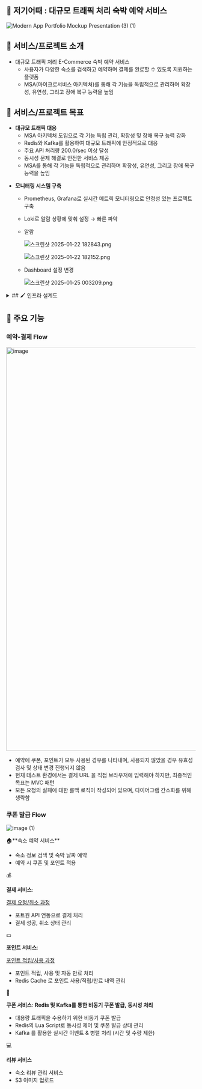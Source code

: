 ## 🏡 저기어때 : 대규모 트래픽 처리 숙박 예약 서비스

![Modern App Portfolio Mockup Presentation (3) (1)](https://github.com/user-attachments/assets/61b3d03e-f550-451f-9dab-c6416631ee1c)


## 👋 서비스/프로젝트 소개

<aside>

- 대규모 트래픽 처리 E-Commerce 숙박 예약 서비스
    - 사용자가 다양한 숙소를 검색하고 예약하며 결제를 완료할 수 있도록 지원하는 플랫폼
    - MSA(마이크로서비스 아키텍처)를 통해 각 기능을 독립적으로 관리하며 확장성, 유연성, 그리고 장애 복구 능력을 높임
</aside>

## 👑 서비스/프로젝트 목표

<aside>

- **대규모 트래픽 대응**
    - MSA 아키텍처 도입으로 각 기능 독립 관리, 확장성 및 장애 복구 능력 강화
    - Redis와 Kafka를 활용하여 대규모 트래픽에 안정적으로 대응
    - 주요 API 처리량 200.0/sec 이상 달성
    - 동시성 문제 해결로 안전한 서비스 제공
    - MSA를 통해 각 기능을 독립적으로 관리하며 확장성, 유연성, 그리고 장애 복구 능력을 높임
</aside>

<aside>

- **모니터링 시스템 구축**
    - Prometheus, Grafana로 실시간 메트릭 모니터링으로 안정성 있는 프로젝트 구축
    - Loki로 알람 상황에 맞춰 설정 → 빠른 파악
    - 알람
        
        ![스크린샷 2025-01-22 182843.png](attachment:d58871cc-23e4-4837-aa3d-aa478597fa36:스크린샷_2025-01-22_182843.png)
        
        ![스크린샷 2025-01-22 182152.png](attachment:f4417e35-8449-41cb-b06a-247e0fee4766:스크린샷_2025-01-22_182152.png)
        
    - Dashboard 설정 변경
        
        ![스크린샷 2025-01-25 003209.png](attachment:1995fe8e-6ad6-467b-b9c0-d5c11eb06432:스크린샷_2025-01-25_003209.png)
        
</aside>

<details>
<summary>## 🖌 인프라 설계도</summary>
![제목 없는 다이어그램 drawio](https://github.com/user-attachments/assets/fc4cbd06-5619-484b-839d-bc6734ab42f7)
</details>

## 📄 주요 기능

### 예약-결제 Flow

<img width="1075" alt="image" src="https://github.com/user-attachments/assets/1dbcfbbc-5454-43c3-9da4-8d0c474e3cf9" />


- 예약에 쿠폰, 포인트가 모두 사용된 경우를 나타내며, 사용되지 않았을 경우 유효성 검사 및 상태 변경 진행되지 않음
- 현재 테스트 환경에서는 결제 URL 을 직접 브라우저에 입력해야 하지만, 최종적인 목표는 MVC 패턴
- 모든 요청의 실패에 대한 롤백 로직이 작성되어 있으며, 다이어그램 간소화를 위해 생략함

### 쿠폰 발급 Flow

![image (1)](https://github.com/user-attachments/assets/059c7716-6669-4c3b-854a-5464d080f135)

<aside>
🏠**숙소 예약 서비스**

- 숙소 정보 검색 및 숙박 날짜 예약
- 예약 시 쿠폰 및 포인트 적용
</aside>

<aside>
💰

**결제 서비스**:

[결제 요청/취소 과정](https://www.notion.so/7ecd7621e166448fb5dc606708f38c55?pvs=21)

- 포트원 API 연동으로 결제 처리
- 결제 성공, 취소 상태 관리
</aside>

<aside>
💵

**포인트 서비스**:

[포인트 적립/사용 과정](https://www.notion.so/1842dc3ef514812e81b8cdd71a7e2231?pvs=21)

- 포인트 적립, 사용 및 자동 만료 처리
- Redis Cache 로 포인트 사용/적립/만료 내역 관리
</aside>

<aside>
🎫

**쿠폰 서비스**: **Redis 및 Kafka를 통한 비동기 쿠폰 발급, 동시성 처리**

- 대용량 트래픽을 수용하기 위한 비동기 쿠폰 발급
- Redis의 Lua Script로 동시성 제어 및 쿠폰 발급 상태 관리
- Kafka 를 활용한 실시간 이벤트 & 병렬 처리 (시간 및 수량 제한)
</aside>

<aside>
💻

**리뷰 서비스**

- 숙소 리뷰 관리 서비스
- S3 이미지 업로드
</aside>
